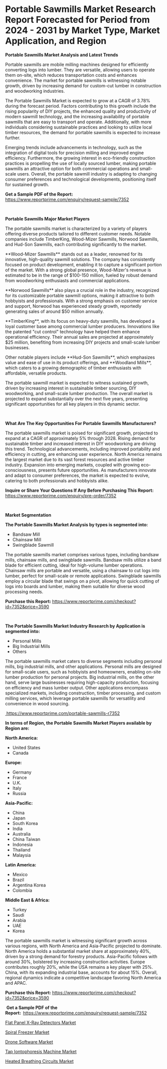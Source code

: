 <p><h1>Portable Sawmills Market Research Report Forecasted for Period from 2024 -  2031 by Market Type, Market Application, and Region</h1></p><p><strong>Portable Sawmills Market Analysis and Latest Trends</strong></p>
<p><p>Portable sawmills are mobile milling machines designed for efficiently converting logs into lumber. They are versatile, allowing users to operate them on-site, which reduces transportation costs and enhances convenience. The market for portable sawmills is witnessing notable growth, driven by increasing demand for custom-cut lumber in construction and woodworking industries. </p><p>The Portable Sawmills Market is expected to grow at a CAGR of 3.78% during the forecast period. Factors contributing to this growth include the rising popularity of DIY projects, the enhanced quality and productivity of modern sawmill technology, and the increasing availability of portable sawmills that are easy to transport and operate. Additionally, with more individuals considering sustainable practices and looking to utilize local timber resources, the demand for portable sawmills is expected to increase further.</p><p>Emerging trends include advancements in technology, such as the integration of digital tools for precision milling and improved engine efficiency. Furthermore, the growing interest in eco-friendly construction practices is propelling the use of locally sourced lumber, making portable sawmills an attractive option for both commercial operations and small-scale users. Overall, the portable sawmill industry is adapting to changing consumer preferences and technological developments, positioning itself for sustained growth.</p></p>
<p><strong>Get a Sample PDF of the Report:&nbsp;</strong> <a href="https://www.reportprime.com/enquiry/request-sample/7352">https://www.reportprime.com/enquiry/request-sample/7352</a></p>
<p>&nbsp;</p>
<p><strong>Portable Sawmills Major Market Players</strong></p>
<p><p>The portable sawmills market is characterized by a variety of players offering diverse products tailored to different customer needs. Notable companies include TimberKing, Wood-Mizer Sawmills, Norwood Sawmills, and Hud-Son Sawmills, each contributing significantly to the market.</p><p>**Wood-Mizer Sawmills** stands out as a leader, renowned for its innovative, high-quality sawmill solutions. The company has consistently focused on product development, enabling it to capture a significant portion of the market. With a strong global presence, Wood-Mizer's revenue is estimated to be in the range of $100-150 million, fueled by robust demand from woodworking enthusiasts and commercial applications.</p><p>**Norwood Sawmills** also plays a crucial role in the industry, recognized for its customizable portable sawmill options, making it attractive to both hobbyists and professionals. With a strong emphasis on customer service and support, Norwood has experienced steady growth, reportedly generating sales of around $50 million annually.</p><p>**TimberKing**, with its focus on heavy-duty sawmills, has developed a loyal customer base among commercial lumber producers. Innovations like the patented "cut control" technology have helped them enhance operational efficiency. Their annual sales are projected at approximately $25 million, benefiting from increasing DIY projects and small-scale lumber businesses.</p><p>Other notable players include **Hud-Son Sawmills**, which emphasizes value and ease of use in its product offerings, and **Woodland Mills**, which caters to a growing demographic of timber enthusiasts with affordable, versatile products.</p><p>The portable sawmill market is expected to witness sustained growth, driven by increasing interest in sustainable timber sourcing, DIY woodworking, and small-scale lumber production. The overall market is projected to expand substantially over the next five years, presenting significant opportunities for all key players in this dynamic sector.</p></p>
<p>&nbsp;</p>
<p><strong>What Are The Key Opportunities For Portable Sawmills Manufacturers?</strong></p>
<p><p>The portable sawmills market is poised for significant growth, projected to expand at a CAGR of approximately 5% through 2028. Rising demand for sustainable timber and increased interest in DIY woodworking are driving this trend. Technological advancements, including improved portability and efficiency in cutting, are enhancing user experience. North America remains the largest market due to its vast forest resources and active timber industry. Expansion into emerging markets, coupled with growing eco-consciousness, presents future opportunities. As manufacturers innovate and adapt to consumer preferences, the market is expected to evolve, catering to both professionals and hobbyists alike.</p></p>
<p><strong>Inquire or Share Your Questions If Any Before Purchasing This Report:</strong> <a href="https://www.reportprime.com/enquiry/pre-order/7352">https://www.reportprime.com/enquiry/pre-order/7352</a></p>
<p>&nbsp;</p>
<p><strong>Market Segmentation</strong></p>
<p><strong>The Portable Sawmills Market Analysis by types is segmented into:</strong></p>
<p><ul><li>Bandsaw Mill</li><li>Chainsaw Mill</li><li>Swingblade Sawmill</li></ul></p>
<p><p>The portable sawmills market comprises various types, including bandsaw mills, chainsaw mills, and swingblade sawmills. Bandsaw mills utilize a band blade for efficient cutting, ideal for high-volume lumber operations. Chainsaw mills are portable and versatile, using a chainsaw to cut logs into lumber, perfect for small-scale or remote applications. Swingblade sawmills employ a circular blade that swings on a pivot, allowing for quick cutting of logs into boards and lumber, making them suitable for diverse wood processing needs.</p></p>
<p><strong>Purchase this Report:&nbsp;</strong><a href="https://www.reportprime.com/checkout?id=7352&price=3590">https://www.reportprime.com/checkout?id=7352&price=3590</a></p>
<p>&nbsp;</p>
<p><strong>The Portable Sawmills Market Industry Research by Application is segmented into:</strong></p>
<p><ul><li>Personal Mills</li><li>Big Industrial Mills</li><li>Others</li></ul></p>
<p><p>The portable sawmills market caters to diverse segments including personal mills, big industrial mills, and other applications. Personal mills are designed for small-scale users, such as hobbyists and homeowners, enabling on-site lumber production for personal projects. Big industrial mills, on the other hand, serve large businesses requiring high-capacity production, focusing on efficiency and mass lumber output. Other applications encompass specialized markets, including construction, timber processing, and custom milling services, which leverage portable sawmills for versatility and convenience in wood sourcing.</p></p>
<p><a href="https://www.reportprime.com/portable-sawmills-r7352">&nbsp;https://www.reportprime.com/portable-sawmills-r7352</a></p>
<p><strong>In terms of Region, the Portable Sawmills Market Players available by Region are:</strong></p>
<p>
    <p> <strong> North America: </strong>
        <ul>
            <li>United States</li>
            <li>Canada</li>
        </ul>
        </p> 
    <p> <strong> Europe: </strong>
        <ul>
            <li>Germany</li>
            <li>France</li>
            <li>U.K.</li>
            <li>Italy</li>
            <li>Russia</li>
        </ul>
        </p> 
    <p> <strong> Asia-Pacific: </strong>
        <ul>
            <li>China</li>
            <li>Japan</li>
            <li>South Korea</li>
            <li>India</li>
            <li>Australia</li>
            <li>China Taiwan</li>
            <li>Indonesia</li>
            <li>Thailand</li>
            <li>Malaysia</li>
        </ul>
        </p> 
    <p> <strong> Latin America: </strong>
        <ul>
            <li>Mexico</li>
            <li>Brazil</li>
            <li>Argentina Korea</li>
            <li>Colombia</li>
        </ul>
        </p> 
    <p> <strong> Middle East & Africa: </strong>
        <ul>
            <li>Turkey</li>
            <li>Saudi</li>
            <li>Arabia</li>
            <li>UAE</li>
            <li>Korea</li>
        </ul>
    </p>
    </p>
<p><p>The portable sawmills market is witnessing significant growth across various regions, with North America and Asia-Pacific projected to dominate. North America holds a substantial market share at approximately 40%, driven by a strong demand for forestry products. Asia-Pacific follows with around 30%, bolstered by increasing construction activities. Europe contributes roughly 20%, while the USA remains a key player with 25%. China, with its expanding industrial base, accounts for about 15%. Overall, regional dynamics indicate a competitive landscape favoring North America and APAC.</p></p>
<p><strong>Purchase this Report: </strong><a href="https://www.reportprime.com/checkout?id=7352&price=3590">https://www.reportprime.com/checkout?id=7352&price=3590</a></p>
<p>&nbsp;<strong>Get a Sample PDF of the Report:&nbsp;&nbsp;</strong><a href="https://www.reportprime.com/enquiry/request-sample/7352">https://www.reportprime.com/enquiry/request-sample/7352</a></p>
<p><strong></strong></p>
<p><p><a href="https://github.com/fdr6gh/Market-Research-Report-List-1/blob/main/flat-panel-x-ray-detectors-market.md">Flat Panel X-Ray Detectors Market</a></p><p><a href="https://medium.com/@skylareaver78567/spiral-freezer-market-trends-and-regional-insights-forecasted-for-period-from-2024-to-2031-e7d5f951ebe5">Spiral Freezer Market</a></p><p><a href="https://www.linkedin.com/pulse/drone-software-market-overview-regional-outlook-competitive-a7pvf?trackingId=Ti7MBT3iR8GKLYKSFByeJA%3D%3D">Drone Software Market</a></p><p><a href="https://issuu.com/reportprime-2/docs/tap-iontophoresis-machine-market-si_bdf2e0b51ba9d4">Tap Iontophoresis Machine Market</a></p><p><a href="https://issuu.com/reportprime-2/docs/heated-breathing-circuits-market-si_320c97a598ccc3">Heated Breathing Circuits Market</a></p></p>